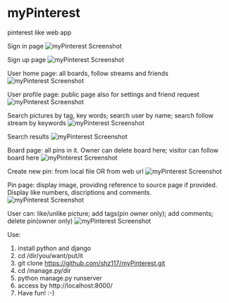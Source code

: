 myPinterest
===========

pinterest like web app

Sign in page
![myPinterest Screenshot](https://raw.github.com/shz117/myPinterest/master/login.png)

Sign up page
![myPinterest Screenshot](https://raw.github.com/shz117/myPinterest/master/signup.png)

User home page: all boards, follow streams and friends
![myPinterest Screenshot](https://raw.github.com/shz117/myPinterest/master/userpage.png)

User profile page: public page also for settings and friend request
![myPinterest Screenshot](https://raw.github.com/shz117/myPinterest/master/userprofile.png)

Search pictures by tag, key words; search user by name; search follow stream by keywords
![myPinterest Screenshot](https://raw.github.com/shz117/myPinterest/master/search.png)

Search results
![myPinterest Screenshot](https://raw.github.com/shz117/myPinterest/master/searchresult.png)

Board page: all pins in it. Owner can delete board here; visitor can follow board here
![myPinterest Screenshot](https://raw.github.com/shz117/myPinterest/master/boardpage.png)

Create new pin: from local file OR from web url
![myPinterest Screenshot](https://raw.github.com/shz117/myPinterest/master/newpin.png)

Pin page: display image, providing reference to source page if provided. Display like numbers, discriptions and comments.
![myPinterest Screenshot](https://raw.github.com/shz117/myPinterest/master/pinpage_picture_tags_description_likes.png)

User can: like/unlike picture; add tags(pin owner only); add comments; delete pin(owner only)
![myPinterest Screenshot](https://raw.github.com/shz117/myPinterest/master/pinpage_comments.png)

Use:

1. install python and django
2. cd /dir/you/want/put/it 
3. git clone https://github.com/shz117/myPinterest.git
4. cd /manage.py/dir
5. python manage.py runserver
6. access by http://localhost:8000/
7. Have fun! :-)
